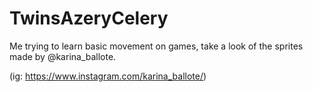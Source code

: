 # TwinsAzeryCelery
Me trying to learn basic movement on games, take a look of the sprites made by @karina_ballote.

(ig: https://www.instagram.com/karina_ballote/)
